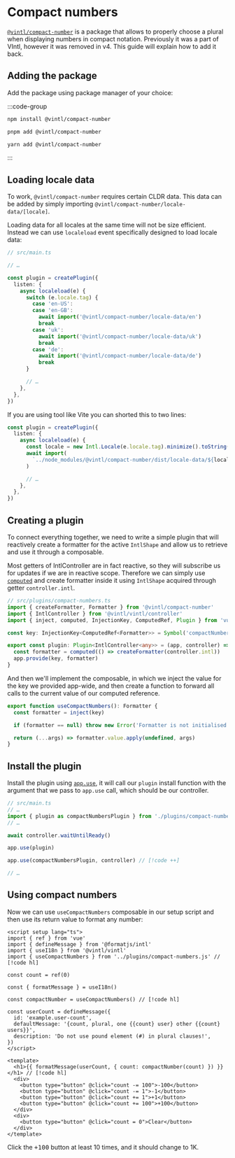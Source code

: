# Compact numbers

[`@vintl/compact-number`](https://npm.im/@vintl/compact-number) is a package
that allows to properly choose a plural when displaying numbers in compact
notation. Previously it was a part of VIntl, however it was removed in v4. This
guide will explain how to add it back.

## Adding the package

Add the package using package manager of your choice:

:::code-group

```sh [npm]
npm install @vintl/compact-number
```

```sh [pnpm]
pnpm add @vintl/compact-number
```

```sh [yarn]
yarn add @vintl/compact-number
```

:::

## Loading locale data

To work, `@vintl/compact-number` requires certain CLDR data. This data can be
added by simply importing `@vintl/compact-number/locale-data/[locale]`.

Loading data for all locales at the same time will not be size efficient.
Instead we can use `localeload` event specifically designed to load locale data:

```ts
// src/main.ts

// …

const plugin = createPlugin({
  listen: {
    async localeload(e) {
      switch (e.locale.tag) {
        case 'en-US':
        case 'en-GB':
          await import('@vintl/compact-number/locale-data/en')
          break
        case 'uk':
          await import('@vintl/compact-number/locale-data/uk')
          break
        case 'de':
          await import('@vintl/compact-number/locale-data/de')
          break
      }

      // …
    },
  },
})
```

If you are using tool like Vite you can shorted this to two lines:

```ts
const plugin = createPlugin({
  listen: {
    async localeload(e) {
      const locale = new Intl.Locale(e.locale.tag).minimize().toString()
      await import(
        `../node_modules/@vintl/compact-number/dist/locale-data/${locale}.mjs`
      )

      // …
    },
  },
})
```

## Creating a plugin

To connect everything together, we need to write a simple plugin that will
reactively create a formatter for the active `IntlShape` and allow us to
retrieve and use it through a composable.

Most getters of IntlController are in fact reactive, so they will subscribe us
for updates if we are in reactive scope. Therefore we can simply use
[`computed`] and create formatter inside it using `IntlShape` acquired through
getter `controller.intl`.

[`computed`]: https://vuejs.org/api/reactivity-core.html#computed

```ts
// src/plugins/compact-numbers.ts
import { createFormatter, Formatter } from '@vintl/compact-number'
import { IntlController } from '@vintl/vintl/controller'
import { inject, computed, InjectionKey, ComputedRef, Plugin } from 'vue'

const key: InjectionKey<ComputedRef<Formatter>> = Symbol('compactNumber')

export const plugin: Plugin<IntlController<any>> = (app, controller) => {
  const formatter = computed(() => createFormatter(controller.intl))
  app.provide(key, formatter)
}
```

And then we'll implement the composable, in which we inject the value for the
key we provided app-wide, and then create a function to forward all calls to the
current value of our computed reference.

```ts
export function useCompactNumbers(): Formatter {
  const formatter = inject(key)

  if (formatter == null) throw new Error('Formatter is not initialised')

  return (...args) => formatter.value.apply(undefined, args)
}
```

## Install the plugin

Install the plugin using [`app.use`], it will call our `plugin` install function
with the argument that we pass to `app.use` call, which should be our
controller.

[`app.use`]: https://vuejs.org/api/application.html#app-use

```ts
// src/main.ts
// …
import { plugin as compactNumbersPlugin } from './plugins/compact-numbers.js' // [!code ++]
// …

await controller.waitUntilReady()

app.use(plugin)

app.use(compactNumbersPlugin, controller) // [!code ++]

// …
```

## Using compact numbers

Now we can use `useCompactNumbers` composable in our setup script and then use
its return value to format any number:

<!-- prettier-ignore -->
```vue
<script setup lang="ts">
import { ref } from 'vue'
import { defineMessage } from '@formatjs/intl'
import { useI18n } from '@vintl/vintl'
import { useCompactNumbers } from '../plugins/compact-numbers.js' // [!code hl]

const count = ref(0)

const { formatMessage } = useI18n()

const compactNumber = useCompactNumbers() // [!code hl]

const userCount = defineMessage({
  id: 'example.user-count',
  defaultMessage: '{count, plural, one {{count} user} other {{count} users}}',
  description: 'Do not use pound element (#) in plural clauses!',
})
</script>

<template>
  <h1>{{ formatMessage(userCount, { count: compactNumber(count) }) }}</h1> // [!code hl]
  <div>
    <button type="button" @click="count -= 100">-100</button>
    <button type="button" @click="count -= 1">-1</button>
    <button type="button" @click="count += 1">+1</button>
    <button type="button" @click="count += 100">+100</button>
  </div>
  <div>
    <button type="button" @click="count = 0">Clear</button>
  </div>
</template>
```

Click the <kbd>+100</kbd> button at least 10 times, and it should change to 1K.
